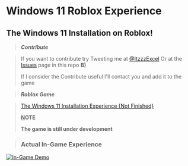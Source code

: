 # Windows 11 Roblox Experience
## The Windows 11 Installation on Roblox!

> ***Contribute*** 

> If you want to contribute try Tweeting me at [@ItzzzExcel](https://twitter.com/ItzzzExcel)
> Or at the [Issues](https://github.com/ItzzExcel/Win11RBLX/issues) page in this repo **B)**
> 
> If I consider the Contribute useful I'll contact you and add it to the game

> ***Roblox Game***

> [The Windows 11 Installation Experience {Not Finished}](https://www.roblox.com/games/9361336027/)
> 
> **<u>N</u>OTE**
> 
> **The game is still under development**


> ### Actual In-Game Experience

[![In-Game Demo](https://img.youtube.com/vi/R5Et07nQa-Y/0.jpg)](https://www.youtube.com/watch?v=R5Et07nQa-Y)
